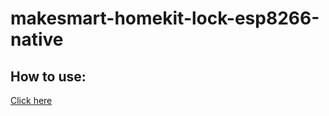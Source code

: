 # makesmart-homekit-lock-esp8266-native

## How to use:

[Click here](https://makesmart.net/natives-homekit-schloss-im-eigenbau-mit-dem-esp8266/)
